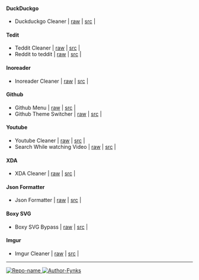 #### DuckDuckgo

- Duckduckgo Cleaner | [raw](https://github.com/fynks/userscripts/raw/main/ddg/ddg-extender.user.js) | [src](https://github.com/fynks/userscripts/) |

#### Tedit

- Teddit Cleaner | [raw](https://github.com/fynks/userscripts/raw/main/teddit/teddit-cleaner.user.js) | [src](https://github.com/fynks/userscripts/) |
- Reddit to teddit | [raw](https://github.com/fynks/userscripts/raw/main/teddit/reddit-to-teddit-redictor.user.js) | [src](https://github.com/fynks/userscripts/) |

#### Inoreader

- Inoreader Cleaner | [raw](https://github.com/fynks/userscripts/raw/main/inoreader/inoreader-cleaner.user.js) | [src](https://github.com/Hacksign/configs/blob/master/firefox/plugins/greasemonkey/inoreader.user.js) |

#### Github

- Github Menu | [raw](https://github.com/fynks/userscripts/raw/main/github/github-menu.user.js) | [src](https://github.com/HaleShaw/TM-GitHubMenu) |
- Github Theme Switcher | [raw](https://github.com/fynks/userscripts/raw/main/github/github-theme-switch.user.js) | [src](https://github.com/kidonng/cherry) |

#### Youtube

- Youtube Cleaner | [raw](https://github.com/fynks/userscripts/raw/main/youtube/youtube-cleaner.user.js) | [src](https://github.com/fynks/userscripts/) |
- Search While watching Video | [raw](https://raw.githubusercontent.com/fynks/userscripts/main/youtube/search_while-watching_video.user.js) | [src](https://github.com/fynks/userscripts/) |

#### XDA

- XDA Cleaner | [raw](https://github.com/fynks/userscripts/raw/main/xda/xda-cleaner.user.js) | [src](https://github.com/fynks/userscripts/) |

#### Json Formatter

- Json Formatter | [raw](https://github.com/fynks/userscripts/raw/main/json/json-formatter.user.js) | [src](https://github.com/fynks/userscripts/) |

#### Boxy SVG

- Boxy SVG Bypass | [raw](https://github.com/fynks/userscripts/raw/main/boxysvg/boxy-svg-bypass.user.js) | [src](https://greasyfork.org/users/718362) |

#### Imgur

- Imgur Cleaner | [raw](https://github.com/fynks/userscripts/raw/main/imgur/imgur-minimal.user.js) | [src](https://github.com/krisu5/userstyles/tree/master/Imgur%20-%20Minimal%20and%20Anti-Social%20for%20non-Imgurians) |
   

---

[![Repo-name](https://img.shields.io/badge/Visit-configs-lightblue?style=for-the-badge&logo=github) ](https://github.com/fynks/configs)
[ ![Author-Fynks](https://img.shields.io/badge/Author-Fynks-yellow?style=for-the-badge&logo=atom)](#)
